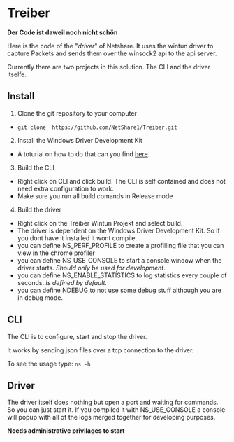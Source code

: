 # Treiber

**Der Code ist daweil noch nicht schön**

Here is the code of the "*driver*" of Netshare. It uses the wintun driver to capture Packets and sends them over the winsock2 api to the api server.

Currently there are two projects in this solution. The CLI and the driver itselfe.

## Install

1. Clone the git repository to your computer
  * ```git clone  https://github.com/NetShare1/Treiber.git```
2. Install the Windows Driver Development Kit
  * A toturial on how to do that can you find [here](https://docs.microsoft.com/en-us/windows-hardware/drivers/download-the-wdk).
3. Build the CLI
  * Right click on CLI and click build. The CLI is self contained and does not need extra configuration to work.
  * Make sure you run all build comands in Release mode
4. Build the driver
  * Right click on the Treiber Wintun Projekt and select build.
  * The driver is dependent on the Windows Driver Development Kit. So if you dont have it installed it wont compile.
  * you can define NS_PERF_PROFILE to create a profilling file that you can view in the chrome profiler
  * you can define NS_USE_CONSOLE to start a console window when the driver starts. *Should only be used for development*.
  * you can define NS_ENABLE_STATISTICS to log statistics every couple of seconds. *Is defined by default.*
  * you can define NDEBUG to not use some debug stuff although you are in debug mode.

## CLI

The CLI is to configure, start and stop the driver.

It works by sending json files over a tcp connection to the driver.

To see the usage type: 
```ns -h```

## Driver

The driver itself does nothing but open a port and waiting for commands. So you can just start it. If you compiled it with NS_USE_CONSOLE a console will popup with all of the logs merged together for developing purposes. 

**Needs administrative privilages to start**

